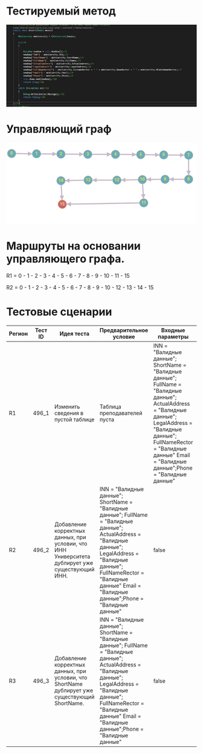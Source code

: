 # Тестируемый метод
![alt text](CODE.png "Тестируемый метод")
# Управляющий граф
![alt text](GRAPH.PNG "Управляющий граф")
# Маршруты на основании управляющего графа.

R1 = 0 - 1 - 2 - 3 - 4 - 5 - 6 - 7 - 8 - 9 - 10 - 11 - 15

R2 = 0 - 1 - 2 - 3 - 4 - 5 - 6 - 7 - 8 - 9 - 10 - 12 - 13 - 14 - 15  

# Тестовые сценарии
|Регион|Тест ID|Идея теста|Предварительное условие|Входные параметры|Ожидаемый результат|
| --- | --- | --- | --- | --- | --- |
|R1|496_1|Изменить сведения в пустой таблице |Таблица преподавателей пуста |INN = "Валидные данные"; ShortName = "Валидные данные"; FullName = "Валидные данные"; ActualAddress = "Валидные данные"; LegalAddress = "Валидные данные"; FullNameRector = "Валидные данные" Email = "Валидные данные";Phone = "Валидные данные"|false|
|R2|496_2|Добавление корректных данных, при условии, что ИНН Университета дублирует уже существующий ИНН.|INN = "Валидные данные"; ShortName = "Валидные данные"; FullName = "Валидные данные"; ActualAddress = "Валидные данные"; LegalAddress = "Валидные данные"; FullNameRector = "Валидные данные" Email = "Валидные данные";Phone = "Валидные данные"|false |
|R3|496_3|Добавление корректных данных, при условии, что ShortName дублирует уже существующий ShortName.|INN = "Валидные данные"; ShortName = "Валидные данные"; FullName = "Валидные данные"; ActualAddress = "Валидные данные"; LegalAddress = "Валидные данные"; FullNameRector = "Валидные данные" Email = "Валидные данные";Phone = "Валидные данные"|false |
